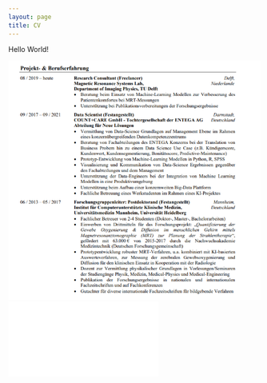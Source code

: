 ```yaml
---
layout: page
title: CV
---
```

Hello World!

![screenshot](/cv/cv_german.png)
![link](/cv/cv_german.pdf)

